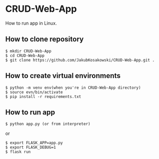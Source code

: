# CRUD-Web-App
How to run app in Linux.
## How to clone repository
```
$ mkdir CRUD-Web-App
$ cd CRUD-Web-App
$ git clone https://github.com/JakubKosakowski/CRUD-Web-App.git .
```

## How to create virtual environments
```
$ python -m venv env(when you're in CRUD-Web-App directory)
$ source evn/bin/activate
$ pip install -r requirements.txt
```

## How to run app
```
$ python app.py (or from interpreter)
```
or
```
$ export FLASK_APP=app.py
$ export FLASK_DEBUG=1
$ flask run
```

